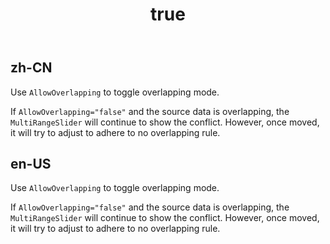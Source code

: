 ﻿---
order: 4
title:
  zh-CN: Overlap (CN)
  en-US: Overlap
---

## zh-CN
Use `AllowOverlapping` to toggle overlapping mode.

If `AllowOverlapping="false"` and the source data is overlapping, the `MultiRangeSlider` will continue to show the conflict. However, once moved, it will try to adjust to adhere to no overlapping rule.

## en-US
Use `AllowOverlapping` to toggle overlapping mode.

If `AllowOverlapping="false"` and the source data is overlapping, the `MultiRangeSlider` will continue to show the conflict. However, once moved, it will try to adjust to adhere to no overlapping rule.